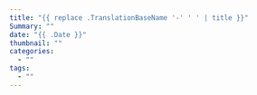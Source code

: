 ```yaml
---
title: "{{ replace .TranslationBaseName '-' ' ' | title }}"
Summary: ""
date: "{{ .Date }}"
thumbnail: ""
categories:
  - ""
tags:
  - ""
---
```

